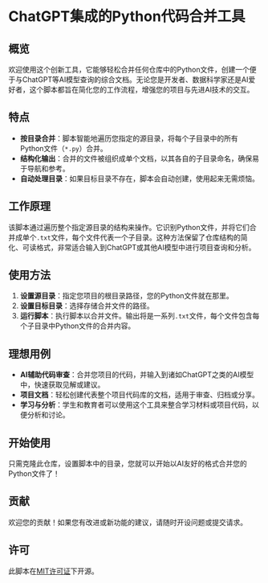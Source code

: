 # ChatGPT集成的Python代码合并工具

## 概览
欢迎使用这个创新工具，它能够轻松合并任何仓库中的Python文件，创建一个便于与ChatGPT等AI模型查询的综合文档。无论您是开发者、数据科学家还是AI爱好者，这个脚本都旨在简化您的工作流程，增强您的项目与先进AI技术的交互。

## 特点
- **按目录合并**：脚本智能地遍历您指定的源目录，将每个子目录中的所有Python文件（`*.py`）合并。
- **结构化输出**：合并的文件被组织成单个文档，以其各自的子目录命名，确保易于导航和参考。
- **自动处理目录**：如果目标目录不存在，脚本会自动创建，使用起来无需烦恼。

## 工作原理
该脚本通过遍历整个指定源目录的结构来操作。它识别Python文件，并将它们合并成单个`.txt`文件，每个文件代表一个子目录。这种方法保留了仓库结构的简化、可读格式，非常适合输入到ChatGPT或其他AI模型中进行项目查询和分析。

## 使用方法
1. **设置源目录**：指定您项目的根目录路径，您的Python文件就在那里。
2. **设置目标目录**：选择存储合并文件的路径。
3. **运行脚本**：执行脚本以合并文件。输出将是一系列`.txt`文件，每个文件包含每个子目录中Python文件的合并内容。

## 理想用例
- **AI辅助代码审查**：合并您项目的代码，并输入到诸如ChatGPT之类的AI模型中，快速获取见解或建议。
- **项目文档**：轻松创建代表整个项目代码库的文档，适用于审查、归档或分享。
- **学习与分析**：学生和教育者可以使用这个工具来整合学习材料或项目代码，以便分析和讨论。

## 开始使用
只需克隆此仓库，设置脚本中的目录，您就可以开始以AI友好的格式合并您的Python文件了！

## 贡献
欢迎您的贡献！如果您有改进或新功能的建议，请随时开设问题或提交请求。

## 许可
此脚本在[MIT许可证](https://opensource.org/licenses/MIT)下开源。

